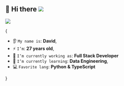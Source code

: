 <h2>👋 Hi there <img src="https://komarev.com/ghpvc/?username=davidalmaz&color=blue"/></h2>

<p><img src="https://komarev.com/ghpvc/?username=davidalmaz&color=blue"/></p>

{  

* 👂 `My name is`: **David**,
* ⚡ `I’m`: **27 years old**,
* 🔭 `I’m currently working as`: **Full Stack Developer**
* 🌱 `I’m currently learning`: **Data Engineering**,
* 💻 `Favorite lang`: **Python & TypeScript**  

}
